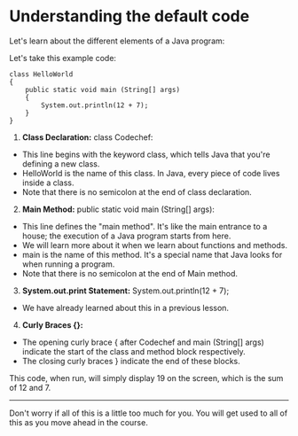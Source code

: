 # Understanding the default code
Let's learn about the different elements of a Java program:

Let's take this example code:
```
class HelloWorld
{
	public static void main (String[] args)
	{
		System.out.println(12 + 7);
	}
}
```
1. **Class Declaration:** class Codechef:

  - This line begins with the keyword class, which tells Java that you're defining a new class.
  - HelloWorld is the name of this class. In Java, every piece of code lives inside a class.
  - Note that there is no semicolon at the end of class declaration.

2. **Main Method:** public static void main (String[] args):

  - This line defines the "main method". It's like the main entrance to a house; the execution of a Java program starts from here.
  - We will learn more about it when we learn about functions and methods.
  - main is the name of this method. It's a special name that Java looks for when running a program.
  - Note that there is no semicolon at the end of Main method.

3. **System.out.print Statement:** System.out.println(12 + 7);

  - We have already learned about this in a previous lesson.
4. **Curly Braces {}:**

  - The opening curly brace { after Codechef and main (String[] args) indicate the start of the class and method block respectively.
  - The closing curly braces } indicate the end of these blocks.
  
This code, when run, will simply display 19 on the screen, which is the sum of 12 and 7.
***
Don't worry if all of this is a little too much for you. You will get used to all of this as you move ahead in the course.
